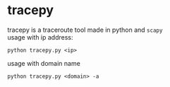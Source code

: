 # tracepy
tracepy is a traceroute tool made in python and ```scapy``` <br/> 
usage with ip address: 
	
	python tracepy.py <ip>
	 

usage with domain name 
	
	python tracepy.py <domain> -a
	

